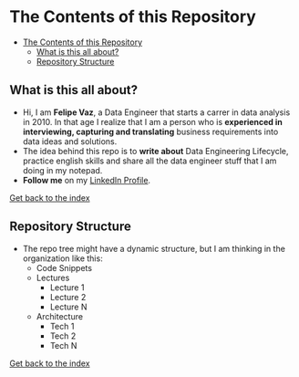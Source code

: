 # The Contents of this Repository

- [The Contents of this Repository](#the-contents-of-this-repository)
  - [What is this all about?](#what-is-this-all-about)
  - [Repository Structure](#repository-structure)

## What is this all about?

- Hi, I am **Felipe Vaz**, a Data Engineer that starts a carrer in data analysis in 2010. In that age I realize that I am a person who is **experienced in interviewing, capturing and translating** business requirements into data ideas and solutions. 
- The idea behind this repo is to **write about** Data Engineering Lifecycle, practice english skills and share all the data engineer stuff that I am doing in my notepad.
- **Follow me** on my [LinkedIn Profile](https://www.linkedin.com/in/vazfelipe/?locale=en_US).

[Get back to the index](#the-contents-of-this-repository)

## Repository Structure

- The repo tree might have a dynamic structure, but I am thinking in the organization like this:
  - Code Snippets
  - Lectures
    - Lecture 1
    - Lecture 2
    - Lecture N
  - Architecture
    - Tech 1
    - Tech 2
    - Tech N

[Get back to the index](#the-contents-of-this-repository)